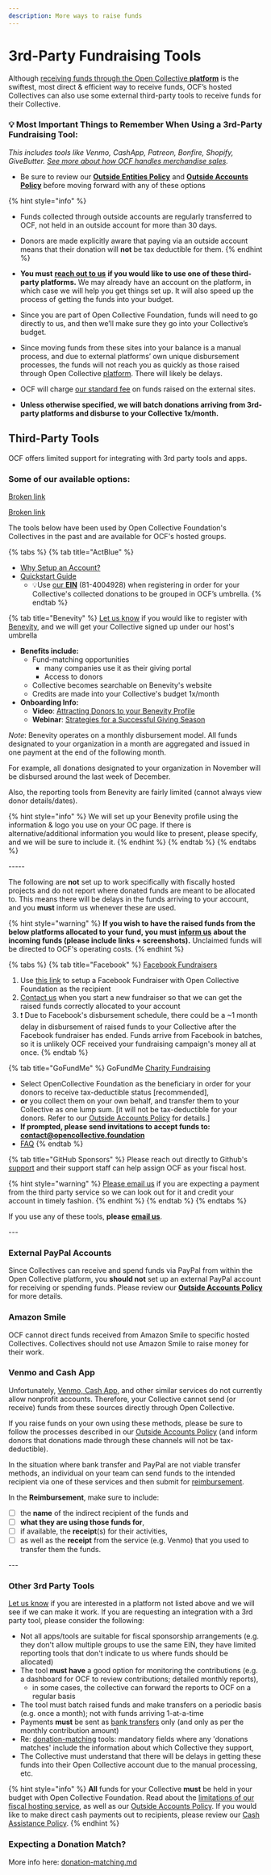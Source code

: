 ```yaml
---
description: More ways to raise funds
---
```


# 3rd-Party Fundraising Tools

Although [receiving funds through the Open Collective **platform**](https://docs.opencollective.foundation/how-it-works/financial-contributions/credit-card-paypal-bank-transfers) is the swiftest, most direct & efficient way to receive funds, OCF’s hosted Collectives can also use some external third-party tools to receive funds for their Collective.

### 💡 Most Important Things to Remember When Using a 3rd-Party Fundraising Tool:

_This includes tools like Venmo, CashApp, Patreon, Bonfire, Shopify, GiveButter._ [_See more about how OCF handles merchandise sales_](https://docs.opencollective.foundation/faq/contributions-faq#can-we-receive-earned-income-i.e.-non-donations-or-sell-stuff-through-ocf)_._

* Be sure to review our [**Outside Entities Policy**](../policies/outside-entities-policy.md) and [**Outside Accounts Policy**](../policies/outside-accounts-policy.md) before moving forward with any of these options

{% hint style="info" %}
* Funds collected through outside accounts are regularly transferred to OCF, not held in an outside account for more than 30 days.
* Donors are made explicitly aware that paying via an outside account means that their donation will **not** be tax deductible for them.
{% endhint %}

* **You must** [**reach out to us**](mailto:contact@opencollective.foundation) **if you would like to use one of these third-party platforms.** We may already have an account on the platform, in which case we will help you get things set up. It will also speed up the process of getting the funds into your budget.
* Since you are part of Open Collective Foundation, funds will need to go directly to us, and then we’ll make sure they go into your Collective’s budget.
* Since moving funds from these sites into your balance is a manual process, and due to external platforms’ own unique disbursement processes, the funds will not reach you as quickly as those raised through Open Collective [platform](https://docs.opencollective.foundation/how-it-works/financial-contributions/credit-card-paypal-bank-transfers). There will likely be delays.
* OCF will charge [our standard fee](../fees.md) on funds raised on the external sites.
* **Unless otherwise specified, we will batch donations arriving from 3rd-party platforms and disburse to your Collective 1x/month.**

## Third-Party Tools

OCF offers limited support for integrating with 3rd party tools and apps.

### Some of our available options:

[Broken link](broken-reference "mention")

[Broken link](broken-reference "mention")

The tools below have been used by Open Collective Foundation's Collectives in the past and are available for OCF's hosted groups.

{% tabs %}
{% tab title="ActBlue" %}
* [Why Setup an Account?](https://support.actblue.com/donors/about-actblue/why-do-candidates-and-organizations-use-your-platform/)
* [Quickstart Guide](https://support.actblue.com/campaigns/help/getting-started/)
  * 💡Use [our **EIN**](../../about/official-information-and-documents.md) (81-4004928) when registering in order for your Collective's collected donations to be grouped in OCF’s umbrella.
{% endtab %}

{% tab title="Benevity" %}
[Let us know](mailto:contact@opencollective.foundation) if you would like to register with [Benevity](https://www.benevity.com/why-benevity), and we will get your Collective signed up under our host's umbrella

* **Benefits include:**
  * Fund-matching opportunities
    * many companies use it as their giving portal
    * Access to donors
  * Collective becomes searchable on Benevity's website
  * Credits are made into your Collective's budget 1x/month
* **Onboarding Info:**
  * **Video**: [Attracting Donors to your Benevity Profile](https://causeshelp.benevity.org/hc/en-us/articles/360000469786-Attracting-Donors-to-Your-Profile)
  * **Webinar**: [Strategies for a Successful Giving Season](https://causeshelp.benevity.org/hc/en-us/articles/360000478943-Charities-Webinar-Strategies-for-a-Successful-Giving-Season)

_Note_: Benevity operates on a monthly disbursement model. All funds designated to your organization in a month are aggregated and issued in one payment at the end of the following month.

For example, all donations designated to your organization in November will be disbursed around the last week of December.

Also, the reporting tools from Benevity are fairly limited (cannot always view donor details/dates).

{% hint style="info" %}
We will set up your Benevity profile using the information & logo you use on your OC page. If there is alternative/additional information you would like to present, please specify, and we will be sure to include it.
{% endhint %}
{% endtab %}
{% endtabs %}

\-----

The following are **not** set up to work specifically with fiscally hosted projects and do not report where donated funds are meant to be allocated to. This means there will be delays in the funds arriving to your account, and you **must** inform us whenever these are used.

{% hint style="warning" %}
**If you wish to have the raised funds from the below platforms allocated to your fund, you must** [**inform us**](mailto:contact@opencollective.foundation) **about the incoming funds (please include links + screenshots).** Unclaimed funds will be directed to OCF's operating costs.
{% endhint %}

{% tabs %}
{% tab title="Facebook" %}
[Facebook Fundraisers](https://www.facebook.com/fund/Open-Collective-Foundation-100612854999717/)

1. Use [this link](https://www.facebook.com/fund/Open-Collective-Foundation-100612854999717/) to setup a Facebook Fundraiser with Open Collective Foundation as the recipient
2. [Contact us](mailto:contact@opencollective.foundation) when you start a new fundraiser so that we can get the raised funds correctly allocated to your account
3. :exclamation: Due to Facebook's disbursement schedule, there could be a \~1 month delay in disbursement of raised funds to your Collective after the Facebook fundraiser has ended. Funds arrive from Facebook in batches, so it is unlikely OCF received your fundraising campaign's money all at once.
{% endtab %}

{% tab title="GoFundMe" %}
GoFundMe [Charity Fundraising](https://www.gofundme.com/start/charity-fundraising)

* Select OpenCollective Foundation as the beneficiary in order for your donors to receive tax-deductible status \[recommended],
* **or** you collect them on your own behalf, and transfer them to your Collective as one lump sum. \[it will not be tax-deductible for your donors. Refer to our [Outside Accounts Policy](../policies/outside-accounts-policy.md) for details.]
* **If prompted, please send invitations to accept funds to:  contact@opencollective.foundation**&#x20;
* [FAQ](https://docs.opencollective.foundation/faq/contributions-faq#can-we-use-outside-fundraising-platforms-like-gofundme-to-fundraise-for-our-Collective)
{% endtab %}

{% tab title="GitHub Sponsors" %}
Please reach out directly to Github's [support](http://url100.around.co/ls/click?upn=Ve2f-2FLodSFIkXBMESSfFGmNY4VgXEOvuJO5pWSwE9UyMwkzezkjAVJGMUEx2w15UTULc\_cq7CyJpVqhiHMvlG5QfXmhe-2F3dzKt4opsAZ25hnuffMHKYrwEDYxa-2FF5K6tv4KABjDsTfSMQm7eme3i1xr-2B1jEo9sS2Pn63l0JP9zQ-2BErgRnYVx4uDDtiX4CiY5-2FyBHh7yOLkscYpufs8XrmSHVA-2FkPuYoHKjRJKlaY7gM9bm9VH9eZvHkkpfm4e9HC4eifshalLjJMUcBLpmQSDbJbWxfeZuiTSLa-2BYsMk-2BhMav98-2FmTXIT-2BgUZ1FPGkJT9or24XxqRfYSmEBKZDkLEP90ZJ8a3BZ1bKgdZO2kBkmRYxMsXdDYFSrP3-2FlhR9pdqdrNrGmy7sNSfOWUvSygdA-2BcvGPH0sFKbwsVahXlu-2FtTwWGvQdK9sfL5dot2kFZbHiLtB1kADzNDULuRaVidxCg0EH9L-2FSuJDqWzdTQ6GJkNH8KE-3D) and their support staff can help assign OCF as your fiscal host.

{% hint style="warning" %}
[Please email us](mailto:contact@opencollective.foundation) if you are expecting a payment from the third party service so we can look out for it and credit your account in timely fashion.
{% endhint %}
{% endtab %}
{% endtabs %}

If you use any of these tools, **please** [**email us**](mailto:contact@opencollective.foundation).

\---

### External PayPal Accounts

Since Collectives can receive and spend funds via PayPal from within the Open Collective platform, you **should not** set up an external PayPal account for receiving or spending funds. Please review our [**Outside Accounts Policy**](../policies/outside-accounts-policy.md) for more details.

### Amazon Smile

OCF cannot direct funds received from Amazon Smile to specific hosted Collectives. Collectives should not use Amazon Smile to raise money for their work.

### **Venmo and Cash App**

Unfortunately, [Venmo, Cash App,](https://docs.opencollective.foundation/faq/expenses-faq#can-we-send-or-receive-funds-via-venmo-or-cash-app) and other similar services do not currently allow nonprofit accounts. Therefore, your Collective cannot send (or receive) funds from these sources directly through Open Collective. &#x20;

If you raise funds on your own using these methods, please be sure to follow the processes described in our [Outside Accounts Policy](https://docs.opencollective.foundation/how-it-works/policies/outside-accounts-policy) (and inform donors that donations made through these channels will not be tax-deductible).

In the situation where bank transfer and PayPal are not viable transfer methods, an individual on your team can send funds to the intended recipient via one of these services and then submit for [reimbursement](../payouts/).

In the **Reimbursement**, make sure to include:

* [ ] the **name** of the indirect recipient of the funds and
* [ ] **what they are using those funds for**,
* [ ] if available, the **receipt**(s) for their activities,
* [ ] as well as the **receipt** from the service (e.g. Venmo) that you used to transfer them the funds.

\---

### Other 3rd Party Tools

[Let us know](mailto:contact@opencollective.foundation) if you are interested in a platform not listed above and we will see if we can make it work. If you are requesting an integration with a 3rd party tool, please consider the following:

* Not all apps/tools are suitable for fiscal sponsorship arrangements (e.g. they don't allow multiple groups to use the same EIN, they have limited reporting tools that don't indicate to us where funds should be allocated)
* The tool **must have** a good option for monitoring the contributions (e.g. a dashboard for OCF to review contributions; detailed monthly reports),
  * in some cases, the collective can forward the reports to OCF on a regular basis
* The tool must batch raised funds and make transfers on a periodic basis (e.g. once a month); not with funds arriving 1-at-a-time
* Payments **must** be sent as [bank transfers](credit-card-paypal-bank-transfers.md#bank-transfers) only (and only as per the monthly contribution amount)
* Re: [donation-matching](donation-matching.md) tools: mandatory fields where any 'donations matches' include the information about which Collective they support,
* The Collective must understand that there will be delays in getting these funds into their Open Collective account due to the manual processing, etc.

{% hint style="info" %}
**All** funds for your Collective **must** be held in your budget with Open Collective Foundation. Read about the [limitations of our fiscal hosting service](../policies/#restrictions-and-limitations), as well as our [Outside Accounts Policy](../policies/outside-accounts-policy.md). If you would like to make direct cash payments out to recipients, please review our [Cash Assistance Policy](../policies/cash-assistance-policy.md).
{% endhint %}

### Expecting a Donation Match?&#x20;

More info here: [donation-matching.md](donation-matching.md "mention")
